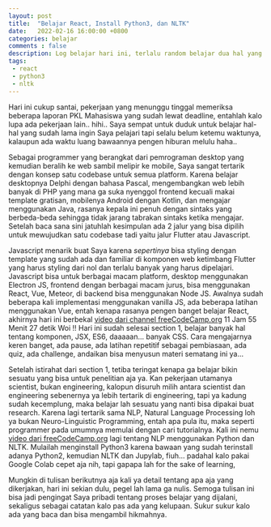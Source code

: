 ```yaml
---
layout: post
title:  "Belajar React, Install Python3, dan NLTK"
date:   2022-02-16 16:00:00 +0800
categories: belajar
comments : false
description: Log belajar hari ini, terlalu random belajar dua hal yang tidak begitu berhubungan yaitu React JS dan NLP menggunakan Python3, NLTK, dan Jupylab
tags: 
 - react 
 - python3
 - nltk
---
```


Hari ini cukup santai, pekerjaan yang menunggu tinggal memeriksa beberapa laporan PKL Mahasiswa yang sudah lewat deadline, entahlah kalo lupa ada pekerjaan lain.. hihi.. Saya sempat untuk duduk untuk belajar hal-hal yang sudah lama ingin Saya pelajari tapi selalu belum ketemu waktunya, kalaupun ada waktu luang bawaannya pengen hiburan melulu haha..

Sebagai programmer yang berangkat dari pemrograman desktop yang kemudian beralih ke web sambil melipir ke mobile, Saya sangat tertarik dengan konsep satu codebase untuk semua platform. Karena belajar desktopnya Delphi dengan bahasa Pascal, mengembangkan web lebih banyak di PHP yang mana ga suka nyenggol frontend kecuali makai template gratisan, mobilenya Android dengan Kotlin, dan mengajar menggunakan Java, rasanya kepala ini penuh dengan sintaks yang berbeda-beda sehingga tidak jarang tabrakan sintaks ketika mengajar. Setelah baca sana sini jatuhlah kesimpulan ada 2 jalur yang bisa dipilih untuk mewujudkan satu codebase tadi yaitu jalur Flutter atau Javascript. 

Javascript menarik buat Saya karena *sepertinya* bisa styling dengan template yang sudah ada dan familiar di komponen web ketimbang Flutter yang harus styling dari nol dan terlalu banyak yang harus dipelajari. Javascript bisa untuk berbagai macam platform, desktop menggunakan Electron JS, frontend dengan berbagai macam jurus, bisa menggunakan React, Vue, Meteor, di backend bisa menggunakan Node JS. Awalnya sudah beberapa kali implementasi menggunakan vanilla JS, ada beberapa latihan menggunakan Vue, entah kenapa rasanya pengen banget belajar React, akhirnya hari ini berbekal [video dari channel freeCodeCamp.org]({https://www.youtube.com/watch?v=bMknfKXIFA8}) 11 Jam 55 Menit 27 detik Woi !! Hari ini sudah selesai section 1, belajar banyak hal tentang komponen, JSX, ES6, daaaaan... banyak CSS. Cara mengajarnya keren banget, ada pause, ada latihan repetitif sebagai pembiasaan, ada quiz, ada challenge, andaikan bisa menyusun materi sematang ini ya...

Setelah istirahat dari section 1, tetiba teringat kenapa ga belajar bikin sesuatu yang bisa untuk penelitian aja ya. Kan pekerjaan utamanya scientist, bukan engineering, kalopun disuruh milih antara scientist dan engineering sebenernya ya lebih tertarik di engineering, tapi ya kadung sudah kecemplung, maka belajar lah sesuatu yang nanti bisa dipakai buat research. Karena lagi tertarik sama NLP, Natural Language Processing loh ya bukan Neuro-Linguistic Programming, entah apa pula itu, maka seperti programmer pada umumnya memulai dengan cari tutorialnya. Kali ini nemu [video dari freeCodeCamp.org]({https://www.youtube.com/watch?v=X2vAabgKiuM}) lagi tentang NLP menggunakan Python dan NLTK. Mulailah menginstall Python3 karena bawaan yang sudah terinstall adanya Python2, kemudian NLTK dan Jupylab, fiuh... padahal kalo pakai Google Colab cepet aja nih, tapi gapapa lah for the sake of learning, 

Mungkin di tulisan berikutnya aja kali ya detail tentang apa aja yang dikerjakan, hari ini sekian dulu, pegel lah lama ga nulis. Semoga tulisan ini bisa jadi pengingat Saya pribadi tentang proses belajar yang dijalani, sekaligus sebagai catatan kalo pas ada yang kelupaan. Sukur sukur kalo ada yang baca dan bisa mengambil hikmahnya.
